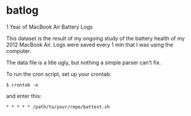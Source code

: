 batlog
======

1 Year of MacBook Air Battery Logs

This dataset is the result of my ongoing study of the battery health of 
my 2012 MacBook Air. Logs were saved every 1 min that I was using the 
computer.

The data file is a litle ugly, but nothing a simple parser can't fix.

To run the cron script, set up your crontab:

    $ crontab -e

and enter this:

    * * * * * /path/to/your/repo/battest.sh

